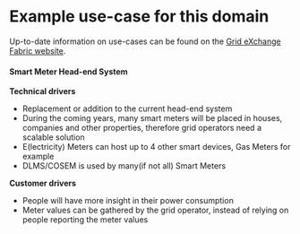# Example use-case for this domain
Up-to-date information on use-cases can be found on the [Grid eXchange Fabric website](http://www.lfenergy.org/projects/gxf/).

#### Smart Meter Head-end System

**Technical drivers**

- Replacement or addition to the current head-end system
- During the coming years, many smart meters will be placed in houses, companies and other properties, therefore grid operators need a scalable solution
- E(lectricity) Meters can host up to 4 other smart devices, Gas Meters for example
- DLMS/COSEM is used by many(if not all) Smart Meters

**Customer drivers**

- People will have more insight in their power consumption
- Meter values can be gathered by the grid operator, instead of relying on people reporting the meter values
